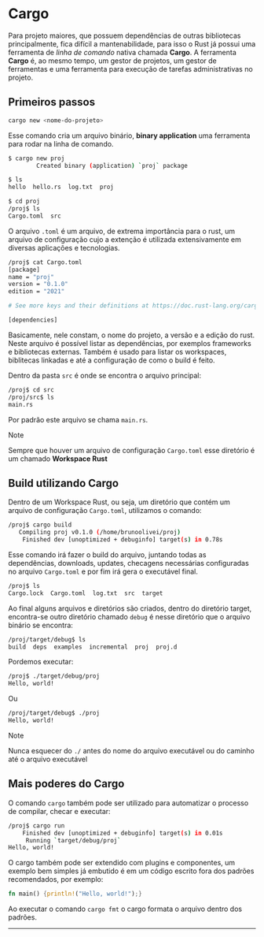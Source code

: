# Cargo

Para projeto maiores, que possuem dependências de outras bibliotecas principalmente, fica difícil a mantenabilidade, para isso o Rust já possui uma ferramenta de *linha de comando* nativa chamada **Cargo**. A ferramenta **Cargo** é, ao mesmo tempo, um gestor de projetos, um gestor de ferramentas e uma ferramenta para execução de tarefas administrativas no projeto.

## Primeiros passos

```bash
cargo new <nome-do-projeto>
```

Esse comando cria um arquivo binário, **binary application** uma ferramenta para rodar na linha de comando.

```bash
$ cargo new proj
		Created binary (application) `proj` package
```

```bash
$ ls
hello  hello.rs  log.txt  proj
```

```bash
$ cd proj
/proj$ ls
Cargo.toml  src
```

O arquivo `.toml` é um arquivo, de extrema importância para o rust, um arquivo de configuração cujo a extenção é utilizada extensivamente em diversas aplicações e tecnologias. 

```bash
/proj$ cat Cargo.toml
[package]
name = "proj"
version = "0.1.0"
edition = "2021"

# See more keys and their definitions at https://doc.rust-lang.org/cargo/reference/manifest.html

[dependencies]
```

Basicamente, nele constam, o nome do projeto, a versão e a edição do rust. Neste arquivo é possível listar as dependências, por exemplos frameworks e bibliotecas externas. Também é usado para listar os workspaces, biblitecas linkadas e até a configuração de como o build é feito. 

Dentro da pasta `src` é onde se encontra o arquivo principal:

```bash
/proj$ cd src
/proj/src$ ls
main.rs
```

Por padrão este arquivo se chama `main.rs`.

>[!Note]
>Sempre que houver um arquivo de configuração `Cargo.toml` esse diretório é um chamado **Workspace Rust**

## Build utilizando Cargo

Dentro de um Workspace Rust, ou seja, um diretório que contém um arquivo de configuração `Cargo.toml`, utilizamos o comando:

```bash
/proj$ cargo build
   Compiling proj v0.1.0 (/home/brunoolivei/proj)
    Finished dev [unoptimized + debuginfo] target(s) in 0.78s
```

Esse comando irá fazer o build do arquivo, juntando todas as dependências, downloads, updates, checagens necessárias configuradas no arquivo `Cargo.toml` e por fim irá gera o executável final.

```bash
/proj$ ls
Cargo.lock  Cargo.toml  log.txt  src  target
```

Ao final alguns arquivos e diretórios são criados, dentro do diretório target, encontra-se outro diretório chamado `debug` é nesse diretório que o arquivo binário se encontra:

```bash
/proj/target/debug$ ls
build  deps  examples  incremental  proj  proj.d
```

Pordemos executar:

```bash
/proj$ ./target/debug/proj
Hello, world!
```

Ou

```bash
/proj/target/debug$ ./proj
Hello, world!
```

>[!Note]
>Nunca esquecer do `./` antes do nome do arquivo executável ou do caminho até o arquivo executável

## Mais poderes do Cargo

O comando `cargo` também pode ser utilizado para automatizar o processo de compilar, checar e executar:

```bash
/proj$ cargo run
    Finished dev [unoptimized + debuginfo] target(s) in 0.01s
     Running `target/debug/proj`
Hello, world!
```

O cargo também pode ser extendido com plugins e componentes, um exemplo bem simples já embutido é em um código escrito fora dos padrões recomendados, por exemplo:

```rust
fn main() {println!("Hello, world!");}
```

Ao executar o comando `cargo fmt` o cargo formata o arquivo dentro dos padrões.

---


